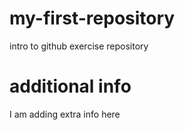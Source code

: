 # my-first-repository
intro to github exercise repository

# additional info
I am adding extra info here
